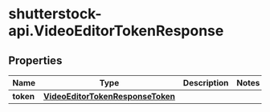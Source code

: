 # shutterstock-api.VideoEditorTokenResponse

## Properties
Name | Type | Description | Notes
------------ | ------------- | ------------- | -------------
**token** | [**VideoEditorTokenResponseToken**](VideoEditorTokenResponseToken.md) |  | 


